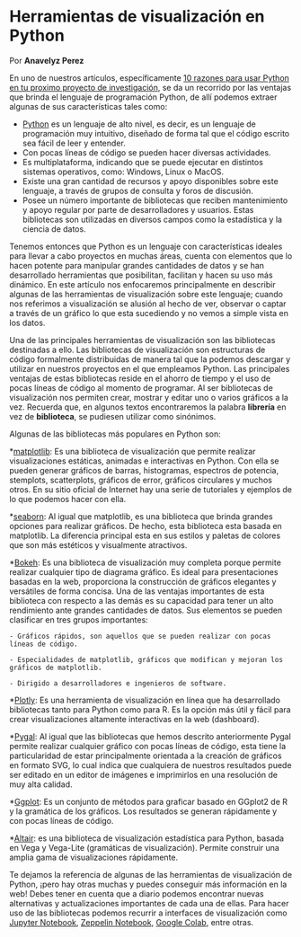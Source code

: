 # Herramientas de visualización en Python

Por **Anavelyz Perez**

En uno de nuestros artículos, específicamente [10 razones para usar Python en tu proximo proyecto de investigación](http://opensciencelabs.org/2020/01/22/ocho/), se da un recorrido por las ventajas que brinda el lenguaje de programación Python, de allí podemos extraer algunas de sus características tales como:

 - [Python](http://python.org/) es un lenguaje de alto nivel, es decir, es un lenguaje de programación muy intuitivo, diseñado de forma tal que el código escrito sea fácil de leer y entender.
 - Con pocas líneas de código se pueden hacer diversas actividades. 
 - Es multiplataforma, indicando que se puede ejecutar en distintos sistemas operativos, como: Windows, Linux o MacOS.
 - Existe una gran cantidad de recursos y apoyo disponibles sobre este lenguaje, a través de grupos de consulta y foros de discusión.
 - Posee un número importante de bibliotecas que reciben mantenimiento y apoyo regular por parte de desarrolladores y usuarios. Estas bibliotecas son utilizadas en diversos campos como la estadística y la ciencia de datos.

Tenemos entonces que Python es un lenguaje con características ideales para llevar a cabo proyectos en muchas áreas, cuenta con elementos que lo hacen potente para manipular grandes cantidades de datos y se han desarrollado herramientas que posibilitan, facilitan y hacen su uso más dinámico. En este artículo nos enfocaremos principalmente en describir algunas de las herramientas de visualización sobre este lenguaje; cuando nos referimos a visualización se alusión al hecho de ver, observar o captar a través de un gráfico lo que esta sucediendo y no vemos a simple vista en los datos.

Una de las principales herramientas de visualización son las bibliotecas destinadas a ello. Las bibliotecas de visualización son estructuras de código formalmente distribuidas de manera tal que la podemos descargar y utilizar en nuestros proyectos en el que empleamos Python. Las principales ventajas de estas bibliotecas reside en el ahorro de tiempo y el uso de pocas líneas de código al momento de programar. Al ser bibliotecas de visualización nos permiten crear, mostrar y editar uno o varios gráficos a la vez. Recuerda que, en algunos textos encontraremos la palabra **librería** en vez de **biblioteca**, se pudiesen utilizar como sinónimos.

 Algunas de las bibliotecas más populares en Python son:
  
*[matplotlib](https://matplotlib.org/): Es una biblioteca de visualización que
    permite realizar visualizaciones estáticas, animadas e interactivas en
    Python. Con ella se pueden generar gráficos de barras, histogramas,
    espectros de potencia, stemplots, scatterplots, gráficos de error, gráficos
    circulares y muchos otros. En su sitio oficial de Internet hay una serie de
    tutoriales y ejemplos de lo que podemos hacer con ella.

*[seaborn](https://seaborn.pydata.org/): Al igual que matplotlib, es una
    biblioteca que brinda grandes opciones para realizar gráficos. De hecho,
    esta biblioteca esta basada en matplotlib. La diferencia principal esta en
    sus estilos y paletas de colores que son más estéticos y visualmente
    atractivos.

*[Bokeh](https://docs.bokeh.org): Es una biblioteca de visualización muy
    completa porque permite realizar cualquier tipo de diagrama gráfico. Es
    ideal para presentaciones basadas en la web, proporciona la construcción de
    gráficos elegantes y versátiles de forma concisa. Una de las ventajas
    importantes de esta biblioteca con respecto a las demás es su capacidad para
    tener un alto rendimiento ante grandes cantidades de datos. Sus elementos se
    pueden clasificar en tres grupos importantes:
  
    - Gráficos rápidos, son aquellos que se pueden realizar con pocas líneas de código.
     
    - Especialidades de matplotlib, gráficos que modifican y mejoran los gráficos de matplotlib.
    
    - Dirigido a desarrolladores e ingenieros de software.

  *[Plotly](https://plotly.com/): Es una herramienta de visualización en línea
    que ha desarrollado bibliotecas  tanto para Python como para R. Es la opción
    más útil y fácil para crear visualizaciones altamente interactivas en la web
    (dashboard).

  *[Pygal](http://www.pygal.org/): Al igual que las bibliotecas que hemos
    descrito anteriormente Pygal permite realizar cualquier gráfico con pocas
    líneas de código, esta tiene la particularidad de estar principalmente
    orientada a la creación de gráficos en formato SVG, lo cual indica que
    cualquiera de nuestros resultados puede ser editado en un editor de imágenes
    e imprimirlos en una resolución de muy alta calidad.

  *[Ggplot](http://ggplot.yhathq.com/): Es un conjunto de métodos para graficar
    basado en GGplot2 de R y la gramática de los gráficos. Los resultados se
    generan rápidamente y con pocas líneas de código.

  *[Altair](https://altair-viz.github.io/): es una biblioteca de visualización
    estadística para Python, basada en Vega y Vega-Lite (gramáticas de
    visualización). Permite construir una amplia gama de visualizaciones
    rápidamente.

Te dejamos la referencia de algunas de las herramientas de visualización de Python, ¡pero hay otras muchas y puedes conseguir más información en la web! Debes tener en cuenta que a diario podemos encontrar nuevas alternativas y actualizaciones importantes de cada una de ellas. Para hacer uso de las bibliotecas podemos recurrir a interfaces de visualización como [Jupyter Notebook](http://jupyter.org/), [Zeppelin Notebook](http://zeppelin.apache.org/), [Google Colab](http://colab.research.google.com/), entre otras.
